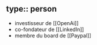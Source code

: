 type:: person
-
- investisseur de [[OpenAi]]
- co-fondateur de [[LinkedIn]]
- membre du board de [[Paypal]]